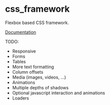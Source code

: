# css_framework
Flexbox based CSS framework.

<a href="http://rawgit.com/alvaroarol/css_framework/master/doc/grid.html">Documentation</a>

TODO:
* Responsive
* Forms
* Tables
* More text formatting
* Column offsets
* Media (images, videos, ...)
* Animations
* Multiple depths of shadows
* Optional javascript interaction and animations
* Loaders
